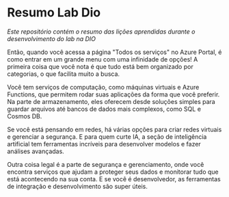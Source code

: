 # Resumo Lab Dio
*Este repositório contém o resumo das lições aprendidas durante o desenvolvimento do lab na DIO*

Então, quando você acessa a página "Todos os serviços" no Azure Portal, é como entrar em um grande menu com uma infinidade de opções! A primeira coisa que você nota é que tudo está bem organizado por categorias, o que facilita muito a busca.

Você tem serviços de computação, como máquinas virtuais e Azure Functions, que permitem rodar suas aplicações da forma que você preferir. Na parte de armazenamento, eles oferecem desde soluções simples para guardar arquivos até bancos de dados mais complexos, como SQL e Cosmos DB.

Se você está pensando em redes, há várias opções para criar redes virtuais e gerenciar a segurança. E para quem curte IA, a seção de inteligência artificial tem ferramentas incríveis para desenvolver modelos e fazer análises avançadas.

Outra coisa legal é a parte de segurança e gerenciamento, onde você encontra serviços que ajudam a proteger seus dados e monitorar tudo que está acontecendo na sua conta. E se você é desenvolvedor, as ferramentas de integração e desenvolvimento são super úteis.
